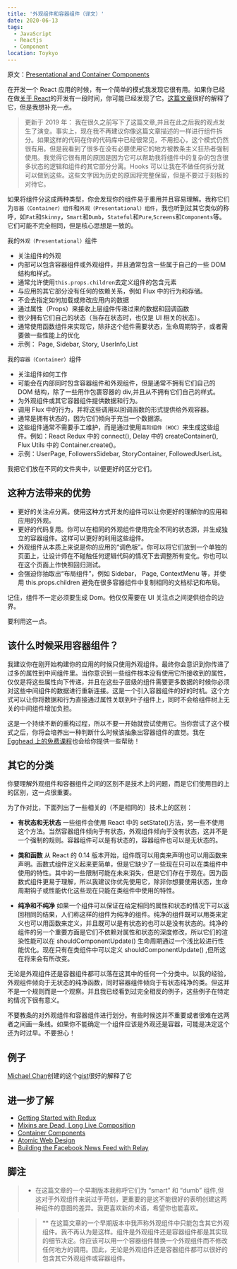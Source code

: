 ```yaml
---
title: '外观组件和容器组件（译文）'
date: 2020-06-13
tags:
  - JavaScript
  - Reactjs
  - Component
location: Toykyo
---
```


原文：[Presentational and Container Components](https://medium.com/@dan_abramov/smart-and-dumb-components-7ca2f9a7c7d0)<br>

在开发一个 React 应用的时候，有一个简单的模式我发现它很有用。如果你已经在做[关于 React](https://reactjs.org/blog/2015/03/19/building-the-facebook-news-feed-with-relay.html)的开发有一段时间，你可能已经发现了它。[这篇文章](https://medium.com/@learnreact/container-components-c0e67432e005)很好的解释了它，但是我想补充一点。

<!-- more -->

> 更新于 2019 年： 我在很久之前写下了这篇文章,并且在此之后我的观点发生了演变。事实上，现在我不再建议你像这篇文章描述的一样进行组件拆分。如果这样的代码在你的代码库中已经很常见，不用担心，这个模式仍然很有用。但是我看到了很多在没有必要使用它的地方被教条主义狂热者强制使用。我觉得它很有用的原因是因为它可以帮助我将组件中的复杂的包含很多状态的逻辑和组件的其它部分分离。Hooks 可以让我在不做任何拆分就可以做到这些。这些文字因为历史的原因将完整保留，但是不要过于刻板的对待它。

如果将组件分这成两种类型，你会发现你的组件易于重用并且容易理解。我称它们为`容器（Container）组件`和`外观（Presentational）组件`，我也听到过其它类似的称呼，如`Fat`和`Skinny`，`Smart`和`Dumb`，`Stateful`和`Pure`,`Screens`和`Components`等。它们可能不完全相同，但是核心思想是一致的。

我的`外观（Presentational）`组件

- 关注组件的外观
- 内部可以包含容器组件或外观组件，并且通常包含一些属于自己的一些 DOM 结构和样式。
- 通常允许使用`this.props.children`去定义组件的包含元素
- 与应用的其它部分没有任何的依赖关系，例如 Flux 中的行为和存储。
- 不会去指定如何加载或修改应用内的数据
- 通过属性（Props）来接收上层组件传递过来的数据和回调函数
- 很少拥有它们自己的状态（当存在状态时，也仅是 UI 相关的状态）。
- 通常使用函数组件来实现它，除非这个组件需要状态，生命周期钩子，或者需要做一些性能上的优化
- 示例： Page, Sidebar, Story, UserInfo,List

我的`容器（Container）`组件

- 关注组件如何工作
- 可能会在内部同时包含容器组件和外观组件，但是通常不拥有它们自己的 DOM 结构，除了一些用作包裹容器的 div,并且从不拥有它们自己的样式。
- 为外观组件或其它容器组件提供数据和行为。
- 调用 Flux 中的行为，并将这些调用以回调函数的形式提供给外观容器。
- 通常是拥有状态的，因为它们倾向于充当一个数据源。
- 这些组件通常不需要手工维护，而是通过使用`高阶组件（HOC）`来生成这些组件。例如：React Redux 中的 connect(), Delay 中的 createContainer(), Flux Utils 中的 Container.create()。
- 示例：UserPage, FollowersSidebar, StoryContainer, FollowedUserList。

我把它们放在不同的文件夹中，以便更好的区分它们。

## 这种方法带来的优势

- 更好的关注点分离。使用这种方式开发的组件可以让你更好的理解你的应用和应用的外观。
- 更好的代码复用。你可以在相同的外观组件使用完全不同的状态源，并生成独立的容器组件。这样可以更好的利用这些组件。
- 外观组件从本质上来说是你的应用的“调色板”。你可以将它们放到一个单独的页面上，让设计师在不碰触任何逻辑代码的情况下去调整所有变化。你也可以在这个页面上作快照回归测试。
- 会强迫你抽取出“布局组件”，例如 Sidebar， Page, ContextMenu 等，并使用 this.props.children 避免在很多容器组件中复制相同的文档标记和布局。

记住，组件不一定必须要生成 Dom。他仅仅需要在 UI 关注点之间提供组合的边界。

要利用这一点。

## 该什么时候采用容器组件？

我建议你在刚开始构建你的应用的时候只使用外观组件。最终你会意识到你传递了过多的属性到中间组件里。当你意识到一些组件根本没有使用它所接收到的属性，仅仅是将这些属性向下传递，并且在这些子层级的组件需要更多数据的时候你必须对这些中间组件的数据进行重新连接。这是一个引入容器组件的好的时机。这个方式可以让你将数据和行为直接通过属性关联到叶子组件上，同时不会给组件树上无关的中间组件增加负担。

这是一个持续不断的重构过程，所以不要一开始就尝试使用它。当你尝试了这个模式之后，你将会培养出一种判断什么时候该抽象出容器组件的直觉。我在[Egghead 上的免费课程](https://egghead.io/courses/getting-started-with-redux)也会给你提供一些帮助！

## 其它的分类

你要理解外观组件和容器组件之间的区别不是技术上的问题，而是它们使用目的上的区别，这一点很重要。

为了作对比，下面列出了一些相关的（不是相同的）技术上的区别：

- **有状态和无状态** 一些组件会使用 React 中的 setState()方法，另一些不使用这个方法。当然容器组件倾向于有状态，外观组件倾向于没有状态，这并不是一个强制的规则。容器组件可以是有状态的，容器组件也可以是无状态的。

- **类和函数** 从 React 的 0.14 版本开始，组件既可以用类来声明也可以用函数来声明。函数式组件定义起来更简单，但是它缺少了一些现在只可以在类组件中使用的特性。其中的一些限制可能在未来消失，但是它们存在于现在。因为函数式组件更易于理解，所以我建议你优先使用它，除非你想要使用状态，生命周期钩子或性能优化这些现在只能在类组件中使用的特性。

- **纯净和不纯净** 如果一个组件可以保证在给定相同的属性和状态的情况下可以返回相同的结果，人们称这样的组件为纯净的组件。纯净的组件既可以用类来定义也可以用函数来定义，并且既可以是有状态的也可以是没有状态的。纯净的组件的另一个重要方面是它们不依赖对属性和状态的深度修改，所以它们的渲染性能可以在 shouldComponentUpdate() 生命周期通过一个浅比较进行性能优化。现在只有在类组件中可以定义 shouldComponentUpdate() ,但所这在将来会有所改变。

无论是外观组件还是容器组件都可以落在这其中的任何一个分类中。以我的经验，外观组件倾向于无状态的纯净函数，同时容器组件倾向于有状态纯净的类。但这并不是一个规则而是一个观察。并且我已经看到过完全相反的例子，这些例子在特定的情况下很有意义。

不要教条的对外观组件和容器组件进行划分。有些时候这并不重要或者很难在这两者之间画一条线。如果你不能确定一个组件应该是外观还是容器，可能是决定这个还为时过早。不要担心！

## 例子

[Michael Chan](https://twitter.com/chantastic)创建的这个[gist](https://gist.github.com/chantastic/fc9e3853464dffdb1e3c)很好的解释了它

## 进一步了解

- [Getting Started with Redux](https://egghead.io/courses/getting-started-with-redux)
- [Mixins are Dead, Long Live Composition](https://medium.com/@dan_abramov/mixins-are-dead-long-live-higher-order-components-94a0d2f9e750)
- [Container Components](https://medium.com/@learnreact/container-components-c0e67432e005)
- [Atomic Web Design](https://bradfrost.com/blog/post/atomic-web-design/)
- [Building the Facebook News Feed with Relay](https://reactjs.org/blog/2015/03/19/building-the-facebook-news-feed-with-relay.html)

## 脚注

> - 在这篇文章的一个早期版本我称呼它们为 “smart” 和 “dumb” 组件,但这对于外观组件来说过于苛刻，更重要的是这不能很好的表明创建这两种组件的意图的差异。我更喜欢新的术语，希望你也能喜欢。

> > \*\* 在这篇文章的一个早期版本中我声称外观组件中只能包含其它外观组件。我不再认为是这样。组件是外观组件还是容器组件都是其实现的细节决定。你应该可以用一个容器组件替换一个外观组件而不修改任何地方的调用。因此，无论是外观组件还是容器组件都可以很好的包含其它外观组件或容器组件。
